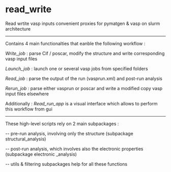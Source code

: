 # read_write
Read wrtite vasp inputs 
convenient proxies for pymatgen & vasp on slurm architecture

----------------------------------------------------------

Contains 4 main functionalties that eanble the following workflow :

*Write_job* : parse Cif / poscar, modify the structure and write corresponding vasp input files 

*Launch_job* : launch one or several vasp jobs from specified folders 

*Read_job* : parse the output of the run (vasprun.xml) and post-run analysis 

*Rerun_job* : parse either vasprun or poscar and write a modified copy vasp input files elsewhere


Additionally : *Read_run_app* is a visual interface which allows to perform this workflow from gui

----------------------------------------------------------

These high-level scripts rely on 2 main subpackages : 

 -- pre-run analysis, involving only the structure (subpackage structural_analysis)

 -- post-run analysis, which involves also the electronic properties (subpackage electronic _analysis)

 -- utils & filtering subpackages help for all these functions 

